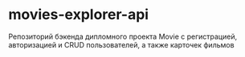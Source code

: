# movies-explorer-api
Репозиторий бэкенда дипломного проекта Movie с регистрацией, авторизацией и CRUD пользователей, а также карточек фильмов
